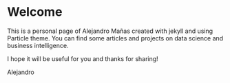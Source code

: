 # Welcome
This is a personal page of Alejandro Mañas created with jekyll and using Particle theme.
You can find some articles and projects on data science and business intelligence.

I hope it will be useful for you and thanks for sharing!

Alejandro
